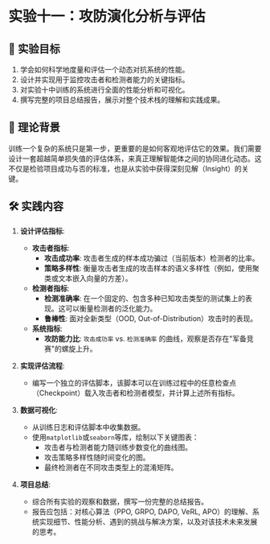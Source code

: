 # 实验十一：攻防演化分析与评估

## 🎯 实验目标
1. 学会如何科学地度量和评估一个动态对抗系统的性能。
2. 设计并实现用于监控攻击者和检测者能力的关键指标。
3. 对实验十中训练的系统进行全面的性能分析和可视化。
4. 撰写完整的项目总结报告，展示对整个技术栈的理解和实践成果。

## 📖 理论背景
训练一个复杂的系统只是第一步，更重要的是如何客观地评估它的效果。我们需要设计一套超越简单损失值的评估体系，来真正理解智能体之间的协同进化动态。这不仅是检验项目成功与否的标准，也是从实验中获得深刻见解（Insight）的关键。

## 🛠️ 实践内容
1. **设计评估指标**:
    - **攻击者指标**:
        - **攻击成功率**: 攻击者生成的样本成功骗过（当前版本）检测者的比率。
        - **策略多样性**: 衡量攻击者生成的攻击样本的语义多样性（例如，使用聚类或文本嵌入向量的方差）。
    - **检测者指标**:
        - **检测准确率**: 在一个固定的、包含多种已知攻击类型的测试集上的表现。这可以衡量检测者的泛化能力。
        - **鲁棒性**: 面对全新类型（OOD, Out-of-Distribution）攻击时的表现。
    - **系统指标**:
        - **攻防能力比**: `攻击成功率` vs. `检测准确率` 的曲线，观察是否存在"军备竞赛"的螺旋上升。

2. **实现评估流程**:
   - 编写一个独立的评估脚本，该脚本可以在训练过程中的任意检查点（Checkpoint）载入攻击者和检测者模型，并计算上述所有指标。
3. **数据可视化**:
   - 从训练日志和评估脚本中收集数据。
   - 使用`matplotlib`或`seaborn`等库，绘制以下关键图表：
     - 攻击者与检测者能力随训练步数变化的曲线图。
     - 攻击策略多样性随时间变化的图。
     - 最终检测者在不同攻击类型上的混淆矩阵。
4. **项目总结**:
   - 综合所有实验的观察和数据，撰写一份完整的总结报告。
   - 报告应包括：对核心算法（PPO, GRPO, DAPO, VeRL, APO）的理解、系统实现细节、性能分析、遇到的挑战与解决方案，以及对该技术未来发展的思考。 
